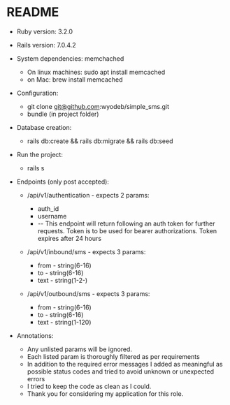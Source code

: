 # README
* Ruby version: 3.2.0
* Rails version: 7.0.4.2

* System dependencies: memchached
  * On linux machines: sudo apt install memcached
  * on Mac: brew install memcached

* Configuration:
  * git clone git@github.com:wyodeb/simple_sms.git
  * bundle (in project folder)
  
* Database creation:
  * rails db:create && rails db:migrate && rails db:seed

* Run the project:
  * rails s

* Endpoints (only post accepted):
  * /api/v1/authentication  - expects 2 params:
    * auth_id
    * username
    * -- This endpoint will return following an auth token for further requests.
    Token is to be used for bearer authorizations. Token expires after 24 hours
    
  * /api/v1/inbound/sms - expects 3 params:
    * from - string(6-16)
    * to - string(6-16)
    * text - string(1-2-)
  * /api/v1/outbound/sms - expects 3 params:
    * from - string(6-16)
    * to - string(6-16)
    * text - string(1-120)
* Annotations:
  * Any unlisted params will be ignored.
  * Each listed param is thoroughly filtered as per requirements 
  * In addition to the  required error messages I added as meaningful as possible status codes and tried to avoid unknown or unexpected errors
  * I tried to keep the code as clean as I could. 
  * Thank you for considering my application for this role.